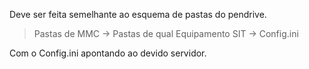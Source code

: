 Deve ser feita semelhante ao esquema de pastas do pendrive.
>   Pastas de MMC  ->  Pastas de qual Equipamento SIT  ->  Config.ini

Com o Config.ini apontando ao devido servidor.